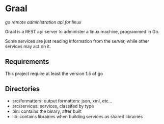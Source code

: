# Graal
_go remote administration api for linux_

Graal is a REST api server to administer a linux machine, programmed in Go.

Some services are just reading information from the server, while other services may act on it.

## Requirements
This project require at least the version 1.5 of go

## Directories
- src/formatters: output formatters: json, xml, etc...
- src/services: services, classifed by type
- bin: contains the binary, after built
- lib: contains librairies when building services as shared librairies
